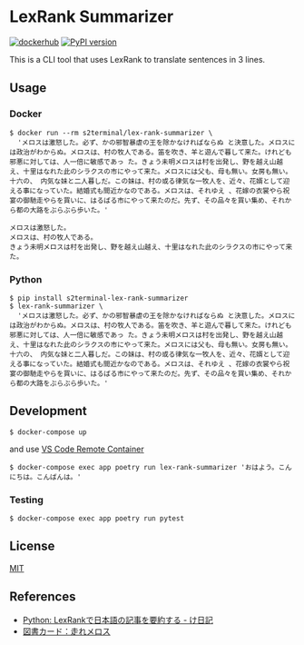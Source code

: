 # LexRank Summarizer
<a href="https://hub.docker.com/r/s2terminal/lex-rank-summarizer"><img src="https://img.shields.io/docker/cloud/build/s2terminal/lex-rank-summarizer.svg" alt="dockerhub"/></a> [![PyPI version](https://badge.fury.io/py/s2terminal-lex-rank-summarizer.svg)](https://badge.fury.io/py/s2terminal-lex-rank-summarizer?style=flat-square&logo=appveyor)

This is a CLI tool that uses LexRank to translate sentences in 3 lines.

## Usage
### Docker
```
$ docker run --rm s2terminal/lex-rank-summarizer \
  'メロスは激怒した。必ず、かの邪智暴虐の王を除かなければならぬ と決意した。メロスには政治がわからぬ。メロスは、村の牧人である。笛を吹き、羊と遊んで暮して来た。けれども邪悪に対しては、人一倍に敏感であっ た。きょう未明メロスは村を出発し、野を越え山越え、十里はなれた此のシラクスの市にやって来た。メロスには父も、母も無い。女房も無い。十六の、 内気な妹と二人暮しだ。この妹は、村の或る律気な一牧人を、近々、花婿として迎える事になっていた。結婚式も間近かなのである。メロスは、それゆえ 、花嫁の衣裳やら祝宴の御馳走やらを買いに、はるばる市にやって来たのだ。先ず、その品々を買い集め、それから都の大路をぶらぶら歩いた。'
```

```
メロスは激怒した。
メロスは、村の牧人である。
きょう未明メロスは村を出発し、野を越え山越え、十里はなれた此のシラクスの市にやって来た。
```

### Python
```
$ pip install s2terminal-lex-rank-summarizer
$ lex-rank-summarizer \
  'メロスは激怒した。必ず、かの邪智暴虐の王を除かなければならぬ と決意した。メロスには政治がわからぬ。メロスは、村の牧人である。笛を吹き、羊と遊んで暮して来た。けれども邪悪に対しては、人一倍に敏感であっ た。きょう未明メロスは村を出発し、野を越え山越え、十里はなれた此のシラクスの市にやって来た。メロスには父も、母も無い。女房も無い。十六の、 内気な妹と二人暮しだ。この妹は、村の或る律気な一牧人を、近々、花婿として迎える事になっていた。結婚式も間近かなのである。メロスは、それゆえ 、花嫁の衣裳やら祝宴の御馳走やらを買いに、はるばる市にやって来たのだ。先ず、その品々を買い集め、それから都の大路をぶらぶら歩いた。'
```

## Development
```
$ docker-compose up
```

and use [VS Code Remote Container](https://code.visualstudio.com/docs/remote/containers)

```
$ docker-compose exec app poetry run lex-rank-summarizer 'おはよう。こんにちは。こんばんは。'
```

### Testing
```
$ docker-compose exec app poetry run pytest
```

## License
[MIT](LICENSE)

## References
- [Python: LexRankで日本語の記事を要約する \- け日記](https://ohke.hateblo.jp/entry/2018/11/17/230000)
- [図書カード：走れメロス](https://www.aozora.gr.jp/cards/000035/card1567.html)
